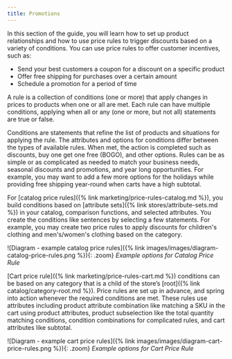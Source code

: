 ```yaml
---
title: Promotions
---
```


In this section of the guide, you will learn how to set up product relationships and how to use price rules to trigger discounts based on a variety of conditions. You can use price rules to offer customer incentives, such as:

- Send your best customers a coupon for a discount on a specific product
- Offer free shipping for purchases over a certain amount
- Schedule a promotion for a period of time

A rule is a collection of conditions (one or more) that apply changes in prices to products when one or all are met. Each rule can have multiple conditions, applying when all or any (one or more, but not all) statements are true or false.

Conditions are statements that refine the list of products and situations for applying the rule. The attributes and options for conditions differ between the types of available rules. When met, the action is completed such as discounts, buy one get one free (BOGO), and other options. Rules can be as simple or as complicated as needed to match your business needs, seasonal discounts and promotions, and year long opportunities. For example, you may want to add a few more options for the holidays while providing free shipping year-round when carts have a high subtotal.

For [catalog price rules]({% link marketing/price-rules-catalog.md %}), you build conditions based on [attribute sets]({% link stores/attribute-sets.md %}) in your catalog, comparison functions, and selected attributes. You create the conditions like sentences by selecting a few statements. For example, you may create two price rules to apply discounts for children's clothing and men's/women's clothing based on the category.

![Diagram - example catalog price rules]({% link images/images/diagram-catalog-price-rules.png %}){: .zoom}
_Example options for Catalog Price Rule_

[Cart price rule]({% link marketing/price-rules-cart.md %}) conditions can be based on any category that is a child of the store’s [root]({% link catalog/category-root.md %}). Price rules are set up in advance, and spring into action whenever the required conditions are met. These rules use attributes including product attribute combination like matching a SKU in the cart using product attributes, product subselection like the total quantity matching conditions, condition combinations for complicated rules, and cart attributes like subtotal.

![Diagram - example cart price rules]({% link images/images/diagram-cart-price-rules.png %}){: .zoom}
_Example options for Cart Price Rule_
